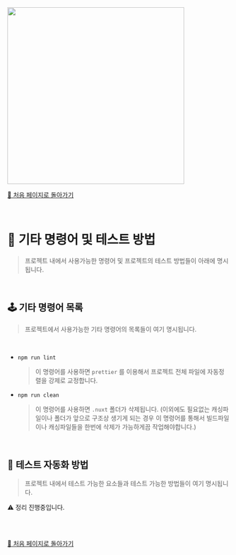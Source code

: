 <img src="https://i.imgur.com/R2wksCG.png" width="400"/>



[🧲 처음 페이지로 돌아가기](https://github.com/AhaOfficial/nuxt-template)

<br/>

# 🔬 기타 명령어 및 테스트 방법

> 프로젝트 내에서 사용가능한 명령어 및 프로젝트의 테스트 방법들이 아래에 명시됩니다.

<br/>

## 🕹 기타 명령어 목록

> 프로젝트에서 사용가능한 기타 명령어의 목록들이 여기 명시됩니다.

<br/>

- `npm run lint`

  > 이 명령어를 사용하면  `prettier` 를 이용해서 프로젝트 전체 파일에 자동정렬을 강제로 교정합니다.

- `npm run clean`

  > 이 명령어를 사용하면 `.nuxt` 폴더가 삭제됩니다. (이외에도 필요없는 캐싱파일이나 폴더가 앞으로 구조상 생기게 되는 경우 이 명령어를 통해서 빌드파일이나 캐싱파일들을 한번에 삭제가 가능하게끔 작업해야합니다.)

<br/>

## 🧪 테스트 자동화 방법

> 프로젝트 내에서 테스트 가능한 요소들과 테스트 가능한 방법들이 여기 명시됩니다.

⚠️ 정리 진행중입니다.

<br/>

<br/>

[🧲 처음 페이지로 돌아가기](https://github.com/AhaOfficial/nuxt-template)

